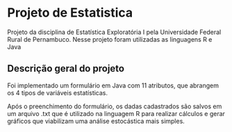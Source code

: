 # Projeto de Estatistica
Projeto da disciplina de Estatística Exploratória I pela Universidade Federal Rural de Pernambuco.
Nesse projeto foram utilizadas as linguagens R e Java

## Descrição geral do projeto 

Foi implementado um formulário em Java com 11 atributos, que abrangem os 4 tipos de variáveis estatísticas. 

Após o preenchimento do formulário, os dadas cadastrados são salvos em um arquivo .txt que é utilizado na linguagem R para realizar cálculos e gerar gráficos que viabilizam uma análise estocástica mais simples.

